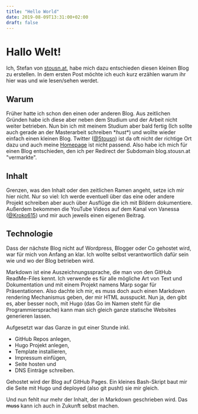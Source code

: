 ```yaml
---
title: "Hello World"
date: 2019-08-09T13:31:00+02:00
draft: false
---
```

# Hallo Welt!

Ich, Stefan von <a href="stousn.at">stousn.at</a>, habe mich dazu entschieden diesen kleinen Blog zu erstellen.
In dem ersten Post möchte ich euch kurz erzählen warum ihr hier was und wie lesen/sehen werdet.

<!--more-->

## Warum
Früher hatte ich schon den einen oder anderen Blog. Aus zeitlichen Gründen habe ich diese aber neben dem Studium und der Arbeit nicht weiter betrieben. 
Nun bin ich mit meinem Studium aber bald fertig (Ich sollte auch gerade an der Masterarbeit schreiben \**hust*\*) und wollte wieder einfach einen kleinen Blog. 
Twitter (<a href="http://twitter.com/5tousn>">@5tousn</a>) ist da oft nicht der richtige Ort dazu und auch meine <a href="https://stousn.at">Homepage</a> ist nicht passend. Also habe ich mich für einen Blog entschieden, den ich per Redirect der Subdomain blog.stousn.at "vermarkte".

## Inhalt
Grenzen, was den Inhalt oder den zeitlichen Ramen angeht, setze ich mir hier nicht. Nur so viel: Ich werde eventuell über das eine oder andere Projekt schreiben aber auch über Ausflüge die ich mit Bildern dokumentiere. Außerdem bekommen die YouTube Videos auf dem Kanal von Vanessa (<a href="http://twitter.com/Kroko615">@Kroko615</a>) und mir auch jeweils einen eigenen Beitrag. 

## Technologie
Dass der nächste Blog nicht auf Wordpress, Blogger oder Co gehostet wird, war für mich von Anfang an klar. Ich wollte selbst verantwortlich dafür sein wie und wo der Blog betrieben wird. 

Markdown ist eine Auszeichnungssprache, die man von den GitHub ReadMe-Files kennt. Ich verwende es für alle mögliche Art von Text und Dokumentation und mit einem Projekt namens Marp sogar für Präsentationen. Also dachte ich mir, es muss doch auch einen Markdown rendering Mechanismus geben, der mir HTML ausspuckt. 
Nun ja, den gibt es, aber besser noch, mit Hugo (das Go im Namen steht für die Programmiersprache) kann man sich gleich ganze statische Websites generieren lassen.

Aufgesetzt war das Ganze in gut einer Stunde inkl.

* GitHub Repos anlegen,
* Hugo Projekt anlegen,
* Template installieren,
* Impressum einfügen,
* Seite hosten und
* DNS Einträge schreiben.
  
Gehostet wird der Blog auf GitHub Pages. Ein kleines Bash-Skript baut mir die Seite mit Hugo und deployed (also git pusht) sie mir gleich.

Und nun fehlt nur mehr der Inhalt, der in Markdown geschrieben wird. Das ~~muss~~ kann ich auch in Zukunft selbst machen.
